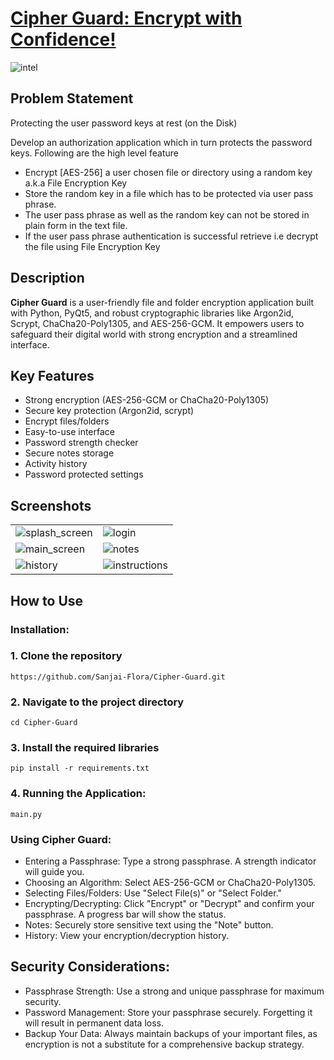# [Cipher Guard: Encrypt with Confidence!](https://github.com/Sanjai-Flora/Cipher-Guard.git) 

![intel](https://github.com/user-attachments/assets/0f7efebd-789d-4774-ad13-b2f7e19f0174)

## Problem Statement
Protecting the user password keys at rest (on the Disk)

Develop an authorization application which in turn protects the password keys. Following are the high level feature
- Encrypt [AES-256] a user chosen file or directory using a random key a.k.a File Encryption Key
- Store the random key in a file which has to be protected via user pass phrase.
- The user pass phrase as well as the random key can not be stored in plain form in the text file.
- If the user pass phrase authentication is successful retrieve i.e decrypt the file using File Encryption Key

## Description
**Cipher Guard** is a user-friendly file and folder encryption application built with Python, PyQt5, and robust cryptographic libraries like Argon2id, Scrypt, ChaCha20-Poly1305, and AES-256-GCM. It empowers users to safeguard their digital world with strong encryption and a streamlined interface.

## Key Features

- Strong encryption (AES-256-GCM or ChaCha20-Poly1305)
- Secure key protection (Argon2id, scrypt)
- Encrypt files/folders
- Easy-to-use interface
- Password strength checker
- Secure notes storage
- Activity history
- Password protected settings

## Screenshots

<table>
    <tr>
      <td>
        <img src="https://github.com/user-attachments/assets/3940e71c-8041-47e3-ad56-65cc26be2d7d" alt="splash_screen">
      </td>
      <td>
        <img src="https://github.com/user-attachments/assets/d1e9c003-ce3f-4b66-9e9a-7dd540d2431e" alt="login">
      </td>
    </tr>
    <tr>
      <td>
        <img src="https://github.com/user-attachments/assets/b4693d55-6f51-4f17-8e84-45607f098370" alt="main_screen">
      </td>
      <td>
        <img src="https://github.com/user-attachments/assets/dd536959-b60f-45dd-ab39-947caabf505c" alt="notes">
      </td>
    </tr>
    <tr>
      <td>
        <img src="https://github.com/user-attachments/assets/e86ddc6d-afb4-4764-abe6-9ca3521d8bc4" alt="history">
      </td>
      <td>
        <img src="https://github.com/user-attachments/assets/172f62a9-2cba-457c-8aa7-1511039ca436" alt="instructions">
      </td>
    </tr>
  </table>


## How to Use

### Installation:

### 1. Clone the repository
```
https://github.com/Sanjai-Flora/Cipher-Guard.git
```

### 2. Navigate to the project directory
```
cd Cipher-Guard
```

### 3. Install the required libraries
```
pip install -r requirements.txt
```

### 4. Running the Application:
 ```
 main.py
```

### Using Cipher Guard:

- Entering a Passphrase: Type a strong passphrase. A strength indicator will guide you.
- Choosing an Algorithm: Select AES-256-GCM or ChaCha20-Poly1305.
- Selecting Files/Folders: Use "Select File(s)" or "Select Folder."
- Encrypting/Decrypting: Click "Encrypt" or "Decrypt" and confirm your passphrase. A progress bar will show the status.
- Notes: Securely store sensitive text using the "Note" button.
- History: View your encryption/decryption history.

## Security Considerations:

- Passphrase Strength: Use a strong and unique passphrase for maximum security.
- Password Management: Store your passphrase securely. Forgetting it will result in permanent data loss.
- Backup Your Data: Always maintain backups of your important files, as encryption is not a substitute for a comprehensive backup strategy.
